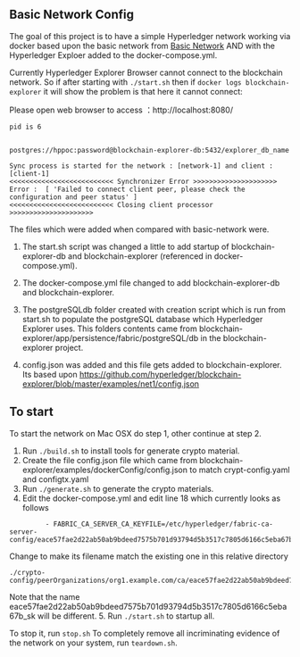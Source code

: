 ## Basic Network Config

The goal of this project is to have a simple Hyperledger network working via docker based upon the basic network from [Basic Network](https://github.com/hyperledger/fabric-samples/tree/master/basic-network)
 AND with the Hyperledger Exploer added to the docker-compose.yml.

 Currently Hyperledger Explorer Browser cannot connect to the blockchain network. So if after starting with ``./start.sh`` then if ``docker logs blockchain-explorer`` it will show the problem is that here it cannot connect:

 Please open web browser to access ：http://localhost:8080/

```
pid is 6


postgres://hppoc:password@blockchain-explorer-db:5432/explorer_db_name

Sync process is started for the network : [network-1] and client : [client-1]
<<<<<<<<<<<<<<<<<<<<<<<<<< Synchronizer Error >>>>>>>>>>>>>>>>>>>>>
Error :  [ 'Failed to connect client peer, please check the configuration and peer status' ]
<<<<<<<<<<<<<<<<<<<<<<<<<< Closing client processor >>>>>>>>>>>>>>>>>>>>>
```

The files which were added when compared with basic-network were.

1. The start.sh script was changed a little to add startup of blockchain-explorer-db and blockchain-explorer (referenced in docker-compose.yml).

2. The docker-compose.yml file changed to add blockchain-explorer-db and blockchain-explorer.

3. The postgreSQLdb folder created with creation script which is run from start.sh to populate the postgreSQL database which Hyperledger Explorer uses. This folders contents came from blockchain-explorer/app/persistence/fabric/postgreSQL/db in the blockchain-explorer project.

4. config.json was added and this file gets added to blockchain-explorer.
Its based upon https://github.com/hyperledger/blockchain-explorer/blob/master/examples/net1/config.json

## To start

To start the network on Mac OSX do step 1, other continue at step 2.

1. Run ``./build.sh`` to install tools for generate crypto material.
2. Create the file config.json file which came from  blockchain-explorer/examples/dockerConfig/config.json to match crypt-config.yaml and configtx.yaml
3. Run ``./generate.sh`` to generate the crypto materials.
4. Edit the docker-compose.yml and edit line 18 which currently looks as follows
```
         - FABRIC_CA_SERVER_CA_KEYFILE=/etc/hyperledger/fabric-ca-server-config/eace57fae2d22ab50ab9bdeed7575b701d93794d5b3517c7805d6166c5eba67b_sk
```
Change to make its filename match the existing one in this relative directory 
```
./crypto-config/peerOrganizations/org1.example.com/ca/eace57fae2d22ab50ab9bdeed7575b701d93794d5b3517c7805d6166c5eba67b_sk
```
Note that the name eace57fae2d22ab50ab9bdeed7575b701d93794d5b3517c7805d6166c5eba67b_sk will be different.
5. Run ``./start.sh`` to startup all.

To stop it, run ``stop.sh``
To completely remove all incriminating evidence of the network
on your system, run ``teardown.sh``.
